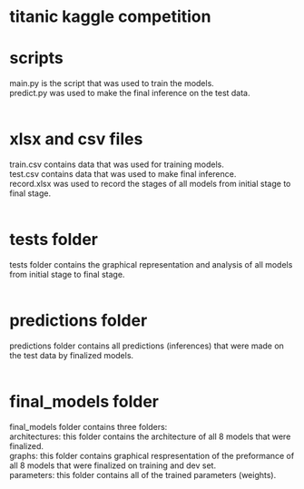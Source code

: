 # titanic kaggle competition

# scripts
main.py is the script that was used to train the models.<br />
predict.py was used to make the final inference on the test data.<br />
<br />
# xlsx and csv files
train.csv contains data that was used for training models.<br />
test.csv contains data that was used to make final inference.<br />
record.xlsx was used to record the stages of all models from initial stage to final stage.<br />
<br />
# tests folder
tests folder contains the graphical representation and analysis of all models from initial stage to final stage.<br />
<br />
# predictions folder
predictions folder contains all predictions (inferences) that were made on the test data by finalized models.<br />
<br />
# final_models folder
final_models folder contains three folders:<br />
architectures: this folder contains the architecture of all 8 models that were finalized.<br />
graphs: this folder contains graphical respresentation of the preformance of all 8 models that were finalized on training and dev set.<br />
parameters: this folder contains all of the trained parameters (weights).<br />
